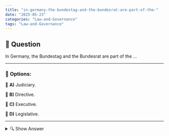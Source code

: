 ```yaml
---
title: "in-germany-the-bundestag-and-the-bundesrat-are-part-of-the-"
date: "2025-05-23"
categories: "Law-and-Governance"
tags: "Law-and-Governance"
---
```


## 📌 **Question**

In Germany, the Bundestag and the Bundesrat are part of the ...



---

### 📝 **Options:**

🔘 **A)** Judiciary.

🔘 **B)** Directive.

🔘 **C)** Executive.

🔘 **D)** Legislative.

---

<details>
  <summary>🔍 Show Answer</summary>

  <p>
💡  <b>Correct Answer:</b>  d
  </p>
  <p>
    📖<b>Explanation:</b>
    
  </p>
</details>
